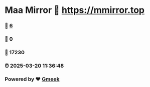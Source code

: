 # Maa Mirror :link: https://mmirror.top 
### :page_facing_up: [6](https://mmirror.top/tag.html) 
### :speech_balloon: 0 
### :hibiscus: 17230 
### :alarm_clock: 2025-03-20 11:36:48 
### Powered by :heart: [Gmeek](https://github.com/Meekdai/Gmeek)
